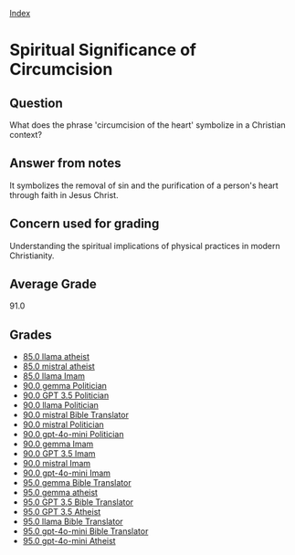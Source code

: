
[Index](../index.md)
# Spiritual Significance of Circumcision
## Question
What does the phrase 'circumcision of the heart' symbolize in a Christian context?

## Answer from notes
It symbolizes the removal of sin and the purification of a person's heart through faith in Jesus Christ.

## Concern used for grading
Understanding the spiritual implications of physical practices in modern Christianity.

## Average Grade
91.0

## Grades
 * [85.0 llama atheist](../answers/llama_atheist/Spiritual_Significance_of_Circumcision.md)
 * [85.0 mistral atheist](../answers/mistral_atheist/Spiritual_Significance_of_Circumcision.md)
 * [85.0 llama Imam](../answers/llama_Imam/Spiritual_Significance_of_Circumcision.md)
 * [90.0 gemma Politician](../answers/gemma_Politician/Spiritual_Significance_of_Circumcision.md)
 * [90.0 GPT 3.5 Politician](../answers/GPT_3.5_Politician/Spiritual_Significance_of_Circumcision.md)
 * [90.0 llama Politician](../answers/llama_Politician/Spiritual_Significance_of_Circumcision.md)
 * [90.0 mistral Bible Translator](../answers/mistral_Bible_Translator/Spiritual_Significance_of_Circumcision.md)
 * [90.0 mistral Politician](../answers/mistral_Politician/Spiritual_Significance_of_Circumcision.md)
 * [90.0 gpt-4o-mini Politician](../answers/gpt-4o-mini_Politician/Spiritual_Significance_of_Circumcision.md)
 * [90.0 gemma Imam](../answers/gemma_Imam/Spiritual_Significance_of_Circumcision.md)
 * [90.0 GPT 3.5 Imam](../answers/GPT_3.5_Imam/Spiritual_Significance_of_Circumcision.md)
 * [90.0 mistral Imam](../answers/mistral_Imam/Spiritual_Significance_of_Circumcision.md)
 * [90.0 gpt-4o-mini Imam](../answers/gpt-4o-mini_Imam/Spiritual_Significance_of_Circumcision.md)
 * [95.0 gemma Bible Translator](../answers/gemma_Bible_Translator/Spiritual_Significance_of_Circumcision.md)
 * [95.0 gemma atheist](../answers/gemma_atheist/Spiritual_Significance_of_Circumcision.md)
 * [95.0 GPT 3.5 Bible Translator](../answers/GPT_3.5_Bible_Translator/Spiritual_Significance_of_Circumcision.md)
 * [95.0 GPT 3.5 Atheist](../answers/GPT_3.5_Atheist/Spiritual_Significance_of_Circumcision.md)
 * [95.0 llama Bible Translator](../answers/llama_Bible_Translator/Spiritual_Significance_of_Circumcision.md)
 * [95.0 gpt-4o-mini Bible Translator](../answers/gpt-4o-mini_Bible_Translator/Spiritual_Significance_of_Circumcision.md)
 * [95.0 gpt-4o-mini Atheist](../answers/gpt-4o-mini_Atheist/Spiritual_Significance_of_Circumcision.md)

